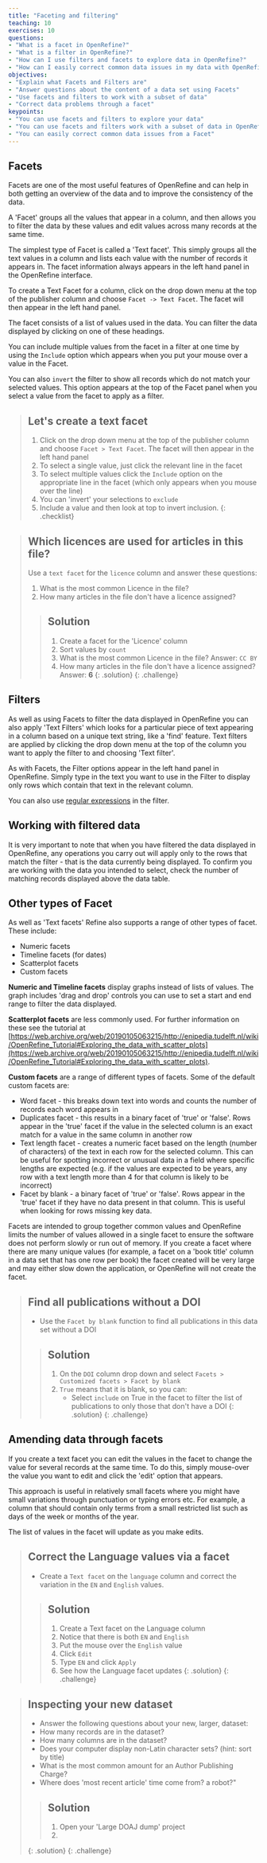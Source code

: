 ```yaml
---
title: "Faceting and filtering"
teaching: 10
exercises: 10
questions:
- "What is a facet in OpenRefine?"
- "What is a filter in OpenRefine?"
- "How can I use filters and facets to explore data in OpenRefine?"
- "How can I easily correct common data issues in my data with OpenRefine?"
objectives:
- "Explain what Facets and Filters are"
- "Answer questions about the content of a data set using Facets"
- "Use facets and filters to work with a subset of data"
- "Correct data problems through a facet"
keypoints:
- "You can use facets and filters to explore your data"
- "You can use facets and filters work with a subset of data in OpenRefine"
- "You can easily correct common data issues from a Facet"
---
```


## Facets
Facets are one of the most useful features of OpenRefine and can help in both getting an overview of the data and to improve the consistency of the data.

A 'Facet' groups all the values that appear in a column, and then allows you to filter the data by these values and edit values across many records at the same time.

The simplest type of Facet is called a 'Text facet'. This simply groups all the text values in a column and lists each value with the number of records it appears in. The facet information always appears in the left hand panel in the OpenRefine interface.

To create a Text Facet for a column, click on the drop down menu at the top of the publisher column and choose `Facet -> Text Facet`. The facet will then appear in the left hand panel.

The facet consists of a list of values used in the data. You can filter the data displayed by clicking on one of these headings.

You can include multiple values from the facet in a filter at one time by using the `Include` option which appears when you put your mouse over a value in the Facet.

You can also `invert` the filter to show all records which do not match your selected values. This option appears at the top of the Facet panel when you select a value from the facet to apply as a filter.

>## Let's create a text facet
>1. Click on the drop down menu at the top of the publisher column and choose `Facet > Text Facet`. The facet will then appear in the left hand panel
>2. To select a single value, just click the relevant line in the facet
>3. To select multiple values click the `Include` option on the appropriate line in the facet (which only appears when you mouse over the line)
>3. You can 'invert' your selections to `exclude`
>4. Include a value and then look at top to invert inclusion.
{: .checklist}

>## Which licences are used for articles in this file?
> Use a `text facet` for the `licence` column and answer these questions:
>
>1. What is the most common Licence in the file?
>2. How many articles in the file don't have a licence assigned?
>
>>## Solution
>>1. Create a facet for the 'Licence' column
>>2. Sort values by `count`
>>3. What is the most common Licence in the file? Answer: `CC BY`
>>4. How many articles in the file don't have a licence assigned? Answer: **6**
>{: .solution}
{: .challenge}

## Filters
As well as using Facets to filter the data displayed in OpenRefine you can also apply 'Text Filters' which looks for a particular piece of text appearing in a column  based on a unique text string, like a 'find' feature. Text filters are applied by clicking the drop down menu at the top of the column you want to apply the filter to and choosing 'Text filter'.

As with Facets, the Filter options appear in the left hand panel in OpenRefine. Simply type in the text you want to use in the Filter to display only rows which contain that text in the relevant column.

You can also use [regular expressions](https://librarycarpentry.github.io/lc-data-intro/01-regular-expressions/) in the filter.

## Working with filtered data
It is very important to note that when you have filtered the data displayed in OpenRefine, any operations you carry out will apply only to the rows that match the filter - that is the data currently being displayed. To confirm you are working with the data you intended to select, check the number of matching records displayed above the data table. 

## Other types of Facet 
As well as 'Text facets' Refine also supports a range of other types of facet. These include:

* Numeric facets
* Timeline facets (for dates)
* Scatterplot facets
* Custom facets


**Numeric and Timeline facets** display graphs instead of lists of values. The graph includes 'drag and drop' controls you can use to set a start and end range to filter the data displayed.

**Scatterplot facets** are less commonly used. For further information on these see the tutorial at [https://web.archive.org/web/20190105063215/http://enipedia.tudelft.nl/wiki/OpenRefine_Tutorial#Exploring_the_data_with_scatter_plots](https://web.archive.org/web/20190105063215/http://enipedia.tudelft.nl/wiki/OpenRefine_Tutorial#Exploring_the_data_with_scatter_plots).

**Custom facets** are a range of different types of facets. Some of the default custom facets are:

* Word facet - this breaks down text into words and counts the number of records each word appears in
* Duplicates facet - this results in a binary facet of 'true' or 'false'. Rows appear in the 'true' facet if the value in the selected column is an exact match for a value in the same column in another row
* Text length facet - creates a numeric facet based on the length (number of characters) of the text in each row for the selected column. This can be useful for spotting incorrect or unusual data in a field where specific lengths are expected (e.g. if the values are expected to be years, any row with a text length more than 4 for that column is likely to be incorrect)
* Facet by blank - a binary facet of 'true' or 'false'. Rows appear in the 'true' facet if they have no data present in that column. This is useful when looking for rows missing key data.

Facets are intended to group together common values and OpenRefine limits the number of values allowed in a single facet to ensure the software does not perform slowly or run out of memory. If you create a facet where there are many unique values (for example, a facet on a 'book title' column in a data set that has one row per book) the facet created will be very large and may either slow down the application, or OpenRefine will not create the facet.

>## Find all publications without a DOI
>* Use the `Facet by blank` function to find all publications in this data set without a DOI
>
>>## Solution
>>
>>1. On the `DOI` column drop down and select `Facets > Customized facets > Facet by blank`
>>2. `True` means that it is blank, so you can:
>>    * Select `include` on True in the facet to filter the list of publications to only those that don't have a DOI
>{: .solution}
{: .challenge}

## Amending data through facets
If you create a text facet you can edit the values in the facet to change the value for several records at the same time. To do this, simply mouse-over the value you want to edit and click the 'edit' option that appears.

This approach is useful in relatively small facets where you might have small variations through punctuation or typing errors etc. For example, a column that should contain only terms from a small restricted list such as days of the week or months of the year.

The list of values in the facet will update as you make edits.

>## Correct the Language values via a facet
>
>* Create a `Text facet` on the `language` column and correct the variation in the `EN` and `English` values.
>
>>## Solution
>>1. Create a Text facet on the Language column
>>2. Notice that there is both `EN` and `English`
>>3. Put the mouse over the `English` value
>>4. Click `Edit`
>>5. Type `EN` and click `Apply`
>>6. See how the Language facet updates
>{: .solution}
{: .challenge}

>## Inspecting your new dataset
> 
>* Answer the following questions about your new, larger, dataset:
>* How many records are in the dataset?
>* How many columns are in the dataset?
>* Does your computer display non-Latin character sets? (hint: sort by title)
>* What is the most common amount for an Author Publishing Charge?
>* Where does 'most recent article' time come from? a robot?"
>
>>## Solution
>> 1. Open your 'Large DOAJ dump' project
>> 2.
>{: .solution}
{: .challenge}
